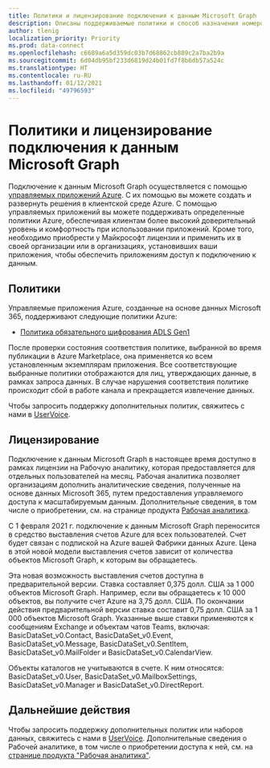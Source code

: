 ```yaml
---
title: Политики и лицензирование подключения к данным Microsoft Graph
description: Описаны поддерживаемые политики и способ назначения номеров SKU для доступа независимых поставщиков программного обеспечения в организации.
author: tlenig
localization_priority: Priority
ms.prod: data-connect
ms.openlocfilehash: c6689a6a5d359dc03b7d68862cb889c2a7ba2b9a
ms.sourcegitcommit: 6d04db95bf233d6819d24b01fd7f8b6db57a524c
ms.translationtype: HT
ms.contentlocale: ru-RU
ms.lasthandoff: 01/12/2021
ms.locfileid: "49796593"
---
```

# <a name="microsoft-graph-data-connect-policies-and-licensing"></a>Политики и лицензирование подключения к данным Microsoft Graph

Подключение к данным Microsoft Graph осуществляется с помощью [управляемых приложений Azure](/azure/managed-applications/overview). С их помощью вы можете создать и развернуть решения в клиентской среде Azure. С помощью управляемых приложений вы можете поддерживать определенные политики Azure, обеспечивая клиентам более высокий доверительный уровень и комфортность при использовании приложений. Кроме того, необходимо приобрести у Майкрософт лицензии и применить их в своей организации или в организациях, установивших ваши приложения, чтобы обеспечить приложениям доступ к подключению к данным.

## <a name="policies"></a>Политики

Управляемые приложения Azure, созданные на основе данных Microsoft 365, поддерживают следующие политики Azure:

- [Политика обязательного шифрования ADLS Gen1](/azure/azure-policy/scripts/enforce-datalakestore-encryption)

После проверки состояния соответствия политике, выбранной во время публикации в Azure Marketplace, она применяется ко всем установленным экземплярам приложения. Все соответствующие выбранные политики отображаются для лиц, утверждающих данные, в рамках запроса данных. В случае нарушения соответствия политике происходит сбой в работе канала и прекращается извлечение данных.

Чтобы запросить поддержку дополнительных политик, свяжитесь с нами в [UserVoice](https://microsoftgraph.uservoice.com/forums/920506-microsoft-graph-feature-requests?category_id=359581).

## <a name="licensing"></a>Лицензирование

Подключение к данным Microsoft Graph в настоящее время доступно в рамках лицензии на Рабочую аналитику, которая предоставляется для отдельных пользователей на месяц. Рабочая аналитика позволяет организациям дополнить аналитические сведения, полученные на основе данных Microsoft 365, путем предоставления управляемого доступа к масштабируемым данным. Дополнительные сведения, в том числе о приобретении, см. на странице продукта [Рабочая аналитика](https://products.office.com/business/workplace-analytics).

С 1 февраля 2021 г. подключение к данным Microsoft Graph переносится в средство выставления счетов Azure для всех пользователей. Счет будет связан с подпиской на Azure вашей Фабрики данных Azure. Цена в этой новой модели выставления счетов зависит от количества объектов Microsoft Graph, к которым вы обращаетесь.

Эта новая возможность выставления счетов доступна в предварительной версии. Ставка составляет 0,375 долл. США за 1 000 объектов Microsoft Graph. Например, если вы обращаетесь к 10 000 объектов, вы получите счет Azure на 3,75 долл. США. По окончании действия предварительной версии ставка составит 0,75 долл. США за 1 000 объектов Microsoft Graph. Указанные выше ставки применяются к сообщениям Exchange и объектам чатов Teams, включая: BasicDataSet_v0.Contact, BasicDataSet_v0.Event, BasicDataSet_v0.Message, BasicDataSet_v0.SentItem, BasicDataSet_v0.MailFolder и BasicDataSet_v0.CalendarView.

Объекты каталогов не учитываются в счете. К ним относятся: BasicDataSet_v0.User, BasicDataSet_v0.MailboxSettings, BasicDataSet_v0.Manager и BasicDataSet_v0.DirectReport.

## <a name="next-steps"></a>Дальнейшие действия
Чтобы запросить поддержку дополнительных политик или наборов данных, свяжитесь с нами в [UserVoice](https://microsoftgraph.uservoice.com/forums/920506-microsoft-graph-feature-requests?category_id=359581). Дополнительные сведения о Рабочей аналитике, в том числе о приобретении доступа к ней, см. на [странице продукта "Рабочая аналитика"](https://products.office.com/business/workplace-analytics).